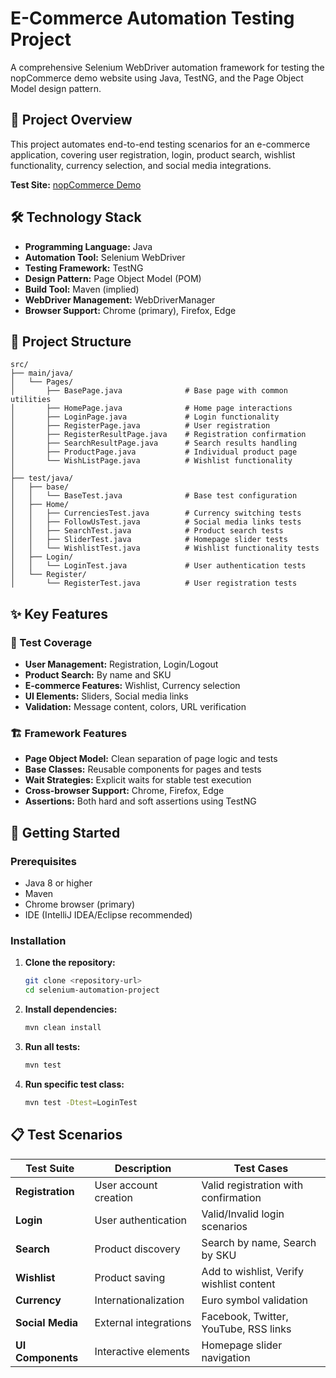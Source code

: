 # E-Commerce Automation Testing Project

A comprehensive Selenium WebDriver automation framework for testing the nopCommerce demo website using Java, TestNG, and the Page Object Model design pattern.

## 🚀 Project Overview

This project automates end-to-end testing scenarios for an e-commerce application, covering user registration, login, product search, wishlist functionality, currency selection, and social media integrations.

**Test Site:** [nopCommerce Demo](https://demo.nopcommerce.com/)

## 🛠️ Technology Stack

- **Programming Language:** Java
- **Automation Tool:** Selenium WebDriver
- **Testing Framework:** TestNG
- **Design Pattern:** Page Object Model (POM)
- **Build Tool:** Maven (implied)
- **WebDriver Management:** WebDriverManager
- **Browser Support:** Chrome (primary), Firefox, Edge

## 📁 Project Structure

```
src/
├── main/java/
│   └── Pages/
│       ├── BasePage.java              # Base page with common utilities
│       ├── HomePage.java              # Home page interactions
│       ├── LoginPage.java             # Login functionality
│       ├── RegisterPage.java          # User registration
│       ├── RegisterResultPage.java    # Registration confirmation
│       ├── SearchResultPage.java      # Search results handling
│       ├── ProductPage.java           # Individual product page
│       └── WishListPage.java          # Wishlist functionality
│
├── test/java/
│   ├── base/
│   │   └── BaseTest.java              # Base test configuration
│   ├── Home/
│   │   ├── CurrenciesTest.java        # Currency switching tests
│   │   ├── FollowUsTest.java          # Social media links tests
│   │   ├── SearchTest.java            # Product search tests
│   │   ├── SliderTest.java            # Homepage slider tests
│   │   └── WishlistTest.java          # Wishlist functionality tests
│   ├── Login/
│   │   └── LoginTest.java             # User authentication tests
│   └── Register/
│       └── RegisterTest.java          # User registration tests
```

## ✨ Key Features

### 🎯 Test Coverage
- **User Management:** Registration, Login/Logout
- **Product Search:** By name and SKU
- **E-commerce Features:** Wishlist, Currency selection
- **UI Elements:** Sliders, Social media links
- **Validation:** Message content, colors, URL verification

### 🏗️ Framework Features
- **Page Object Model:** Clean separation of page logic and tests
- **Base Classes:** Reusable components for pages and tests
- **Wait Strategies:** Explicit waits for stable test execution
- **Cross-browser Support:** Chrome, Firefox, Edge
- **Assertions:** Both hard and soft assertions using TestNG

## 🚦 Getting Started

### Prerequisites
- Java 8 or higher
- Maven
- Chrome browser (primary)
- IDE (IntelliJ IDEA/Eclipse recommended)

### Installation

1. **Clone the repository:**
   ```bash
   git clone <repository-url>
   cd selenium-automation-project
   ```

2. **Install dependencies:**
   ```bash
   mvn clean install
   ```

3. **Run all tests:**
   ```bash
   mvn test
   ```

4. **Run specific test class:**
   ```bash
   mvn test -Dtest=LoginTest
   ```

## 📋 Test Scenarios

| Test Suite | Description | Test Cases |
|------------|-------------|------------|
| **Registration** | User account creation | Valid registration with confirmation |
| **Login** | User authentication | Valid/Invalid login scenarios |
| **Search** | Product discovery | Search by name, Search by SKU |
| **Wishlist** | Product saving | Add to wishlist, Verify wishlist content |
| **Currency** | Internationalization | Euro symbol validation |
| **Social Media** | External integrations | Facebook, Twitter, YouTube, RSS links |
| **UI Components** | Interactive elements | Homepage slider navigation |

